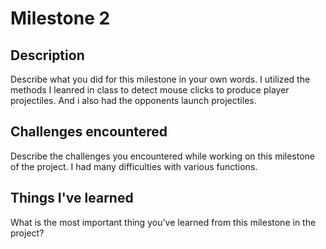 # Milestone 2

## Description
Describe what you did for this milestone in your own words.
I utilized the methods I leanred in class to detect mouse clicks to produce player projectiles. And i also had the opponents launch projectiles.
## Challenges encountered
Describe the challenges you encountered while working on this milestone of the project.
I had many difficulties with various functions.
## Things I've learned
What is the most important thing you've learned from this milestone in the project?
